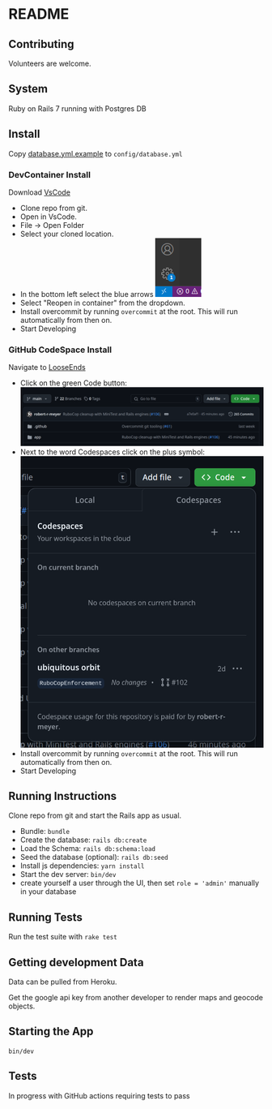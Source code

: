 # README

## Contributing
Volunteers are welcome.

## System
Ruby on Rails 7 running with Postgres DB


## Install

Copy [database.yml.example](config/database.yml.example) to `config/database.yml`


### DevContainer Install
Download [VsCode](https://code.visualstudio.com/download)

- Clone repo from git.
- Open in VsCode.
- File -> Open Folder
- Select your cloned location.
- In the bottom left select the blue arrows
![Open In Container](images/reopen.png)
- Select "Reopen in container" from the dropdown.
- Install overcommit by running `overcommit` at the root. This will run automatically from then on.
- Start Developing

### GitHub CodeSpace Install
Navigate to [LooseEnds](https://github.com/looseendsproject/webapp)
- Click on the green Code button:
![CodeSpace](images/CodeSpace.png)
- Next to the word Codespaces click on the plus symbol:
![New Codespace](images/new_codespace.png)
- Install overcommit by running `overcommit` at the root. This will run automatically from then on.
- Start Developing


## Running Instructions
Clone repo from git and start the Rails app as usual.
- Bundle: `bundle`
- Create the database: `rails db:create`
- Load the Schema: `rails db:schema:load`
- Seed the database (optional): `rails db:seed`
- Install js dependencies: `yarn install`
- Start the dev server: `bin/dev`
- create yourself a user through the UI, then set `role = 'admin'` manually in your database


## Running Tests
Run the test suite with `rake test`

## Getting development Data
Data can be pulled from Heroku.

Get the google api key from another developer to render maps and geocode objects.

## Starting the App
```
bin/dev
```

## Tests
In progress with GitHub actions requiring tests to pass